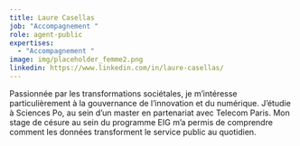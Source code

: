```yaml
---
title: Laure Casellas
job: "Accompagnement "
role: agent-public
expertises:
  - "Accompagnement "
image: img/placeholder_femme2.png
linkedin: https://www.linkedin.com/in/laure-casellas/
---
```



Passionnée par les transformations sociétales, je m’intéresse particulièrement à la gouvernance de l’innovation et du numérique. J’étudie à Sciences Po, au sein d’un master en partenariat avec Telecom Paris. Mon stage de césure au sein du programme EIG m’a permis de comprendre comment les données transforment le service public au quotidien.